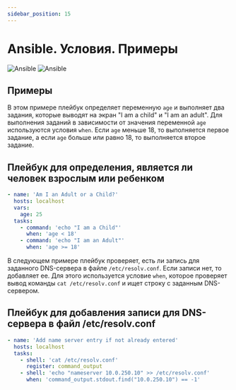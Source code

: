```yaml
---
sidebar_position: 15
---
```


# Ansible. Условия. Примеры

![Ansible](https://img.shields.io/badge/ansible-%231A1918.svg?style=for-the-badge&logo=ansible&color=red&logoColor=white#gh-light-mode-only)
![Ansible](https://img.shields.io/badge/ansible-%231A1918.svg?style=for-the-badge&logo=ansible&color=red&logoColor=white#gh-dark-mode-only)

## Примеры

В этом примере плейбук определяет переменную `age` и выполняет два задания, которые выводят на экран "I am a child" и "I am an adult". Для выполнения заданий в зависимости от значения переменной `age` используются условия `when`. Если `age` меньше 18, то выполняется первое задание, а если `age` больше или равно 18, то выполняется второе задание.


## Плейбук для определения, является ли человек взрослым или ребенком
```yaml title="condition-example1.yml"
- name: 'Am I an Adult or a Child?'
  hosts: localhost
  vars:
    age: 25
  tasks:
    - command: 'echo "I am a Child"'
      when: 'age < 18'
    - command: 'echo "I am an Adult"'
      when: 'age >= 18'
```

В следующем примере плейбук проверяет, есть ли запись для заданного DNS-сервера в файле `/etc/resolv.conf`. Если записи нет, то добавляет ее. Для этого используется условие `when`, которое проверяет вывод команды `cat /etc/resolv.conf` и ищет строку с заданным DNS-сервером.


## Плейбук для добавления записи для DNS-сервера в файл /etc/resolv.conf
```yaml title="condition-example2.yml"
- name: 'Add name server entry if not already entered'
  hosts: localhost
  tasks:
    - shell: 'cat /etc/resolv.conf'
      register: command_output
    - shell: 'echo "nameserver 10.0.250.10" >> /etc/resolv.conf'
      when: 'command_output.stdout.find("10.0.250.10") == -1'
```